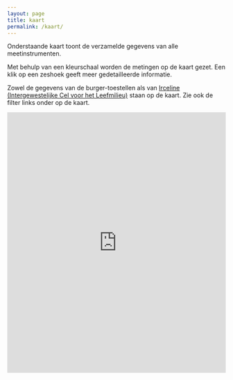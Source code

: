 ```yaml
---
layout: page
title: kaart
permalink: /kaart/
---
```


Onderstaande kaart toont de verzamelde gegevens van alle meetinstrumenten.

Met behulp van een kleurschaal worden de metingen op de kaart gezet. Een klik op een zeshoek geeft meer gedetailleerde informatie.

Zowel de gegevens van de burger-toestellen als van [Irceline (Intergewestelijke Cel voor het Leefmilieu)][irceline] staan op de kaart. Zie ook de filter links onder op de kaart.

<!--
<iframe src="https://maps.luftdaten.info/#13/51.1627/4.1564" frameborder="0" height="600" width="100%"> </iframe>
<iframe src="http://map.influencair.be/#/?zoom=11&lat=51.160507050366796&lng=4.133262634277345" frameborder="0" height="600" width="100%"> </iframe>
-->
<iframe src="https://map.influencair.be/#/?lat=51.1600764249122&lng=4.10442352294922&zoom=11" frameborder="0" height="600" width="100%"> </iframe>


[irceline]: http://www.irceline.be
